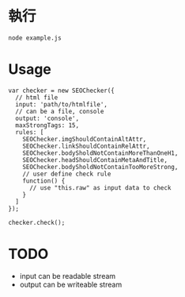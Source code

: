 # 執行

```
node example.js
```

# Usage

```
var checker = new SEOChecker({
  // html file
  input: 'path/to/htmlfile',
  // can be a file, console
  output: 'console',
  maxStrongTags: 15,
  rules: [
    SEOChecker.imgShouldContainAltAttr,
    SEOChecker.linkShouldContainRelAttr,
    SEOChecker.bodySholdNotContainMoreThanOneH1,
    SEOChecker.headShouldContainMetaAndTitle,
    SEOChecker.bodySholdNotContainTooMoreStrong,
    // user define check rule
    function() {
      // use "this.raw" as input data to check
    }
  ]
});

checker.check();
```

# TODO

* input can be readable stream
* output can be writeable stream
